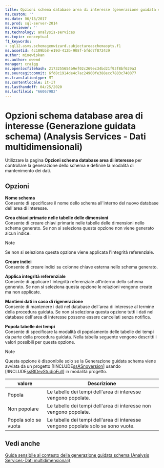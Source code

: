 ```yaml
---
title: Opzioni schema database area di interesse (generazione guidata schema) (Analysis Services-Dati multidimensionali) | Microsoft Docs
ms.custom: ''
ms.date: 06/13/2017
ms.prod: sql-server-2014
ms.reviewer: ''
ms.technology: analysis-services
ms.topic: conceptual
f1_keywords:
- sql12.asvs.schemagenwizard.subjectareaschemaopts.f1
ms.assetid: 4c109bb8-e19d-412b-908f-bfdd7f872439
author: minewiskan
ms.author: owend
manager: craigg
ms.openlocfilehash: 2173255654b9ef02c269ec34bd21f93f8bf629a3
ms.sourcegitcommit: 6fd8c1914de4c7ac24900fe388ecc7883c740077
ms.translationtype: MT
ms.contentlocale: it-IT
ms.lasthandoff: 04/25/2020
ms.locfileid: "66067982"
---
```

# <a name="subject-area-database-schema-options-schema-generation-wizard-analysis-services---multidimensional-data"></a>Opzioni schema database area di interesse (Generazione guidata schema) (Analysis Services - Dati multidimensionali)
  Utilizzare la pagina **Opzioni schema database area di interesse** per controllare la generazione dello schema e definire la modalità di mantenimento dei dati.  
  
## <a name="options"></a>Opzioni  
 **Nome schema**  
 Consente di specificare il nome dello schema all'interno del nuovo database dell'area di interesse.  
  
 **Crea chiavi primarie nelle tabelle delle dimensioni**  
 Consente di creare chiavi primarie nelle tabelle delle dimensioni nello schema generato. Se non si seleziona questa opzione non viene generato alcun indice.  
  
> [!NOTE]  
>  Se non si seleziona questa opzione viene applicata l'integrità referenziale.  
  
 **Creare indici**  
 Consente di creare indici su colonne chiave esterna nello schema generato.  
  
 **Applica integrità referenziale**  
 Consente di applicare l'integrità referenziale all'interno dello schema generato. Se non si seleziona questa opzione le relazioni vengono create ma non applicate.  
  
 **Mantieni dati in caso di rigenerazione**  
 Consente di mantenere i dati nel database dell'area di interesse al termine della procedura guidata. Se non si seleziona questa opzione tutti i dati nel database dell'area di interesse possono essere cancellati senza notifica.  
  
 **Popola tabelle dei tempi**  
 Consente di specificare la modalità di popolamento delle tabelle dei tempi da parte della procedura guidata. Nella tabella seguente vengono descritti i valori possibili per questa opzione.  
  
> [!NOTE]  
>  Questa opzione è disponibile solo se la Generazione guidata schema viene avviata da un progetto [!INCLUDE[ssASnoversion](../includes/ssasnoversion-md.md)] usando [!INCLUDE[ssBIDevStudioFull](../includes/ssbidevstudiofull-md.md)] in modalità progetto.  
  
|valore|Descrizione|  
|-----------|-----------------|  
|Popola|Le tabelle dei tempi dell'area di interesse vengono popolate.|  
|Non popolare|Le tabelle dei tempi dell'area di interesse non vengono popolate.|  
|Popola solo se vuota|Le tabelle dei tempi dell'area di interesse vengono popolate solo se sono vuote.|  
  
## <a name="see-also"></a>Vedi anche  
 [Guida sensibile al contesto della generazione guidata schema &#40;Analysis Services-Dati multidimensionali&#41;](schema-generation-wizard-f1-help-analysis-services-multidimensional-data.md)  
  
  
